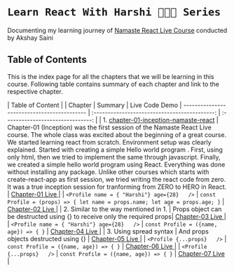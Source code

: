 # `Learn React With Harshi 👩🏻‍💻 Series`
   Documenting my learning journey of [Namaste React Live Course](https://learn.namastedev.com/) conducted by Akshay Saini
   
## Table of Contents
This is the index page for all the chapters that we will be learning in this course. Following table contains summary of each chapter and link to the respective chapter. 

|                                         Table of Content                                                                                  |
| Chapter                                     | Summary                                        | Live Code Demo 
| ------------------------------------------- | :-------------------------------------------:  | :-------------------------------:          | 
| 1. [chapter-01-inception-namaste-react](https://github.com/Learn-React-With-Harshi/chapter-01-inception-namaste-react)   | Chapter-01 (Inception) was the first session of the Namaste React Live course. The whole class was excited about the beginning of a great course. We started learning react from scratch. Environment setup was clearly explained. Started with creating a simple Hello world program . First, using only html, then we tried to implement the same through javascript. Finally, we created a simple hello world program using React. Everything was done without installing any package. Unlike other courses which starts with create-react-app as first session, we tried writing the react code from zero. It was a true inception session for tranforming from ZERO to HERO in React. | [Chapter-01 Live ](https://learn-react-with-harshi-chapter-01.netlify.app/) | 
|  ```<Profile name = { "Harshi"} age={28}   />``` |  ``` const Profile = (props) => { let name = props.name; let age = props.age; } ``` |  [Chapter-02 Live ](https://learn-react-with-harshi-chapter-02.netlify.app/) |
| 2.   Similar to the way mentioned in 1.          | Props object can be destructed using {} to receive only the required props| [Chapter-03 Live ](https://learn-react-with-harshi-chapter-03.netlify.app/)  |
| ```<Profile name = { "Harshi"} age={28}   />```  | ``` const Profile = ({name, age}) => { } ```    | [Chapter-04 Live ](https://learn-react-with-harshi-chapter-04.netlify.app/) |
| 3. Using spread syntax                           |  And props objects destructed using {}        | [Chapter-05 Live ](https://learn-react-with-harshi-chapter-05.netlify.app/)  |
| ```<Profile {...props}   />```   | ``` const Profile = ({name, age}) => { } ```  | [Chapter-06 Live ](https://learn-react-with-harshi-chapter-06.netlify.app/)     |
| ```<Profile {...props}   />```   | ``` const Profile = ({name, age}) => { } ```  | [Chapter-07 Live ](https://learn-react-with-harshi-chapter-07.netlify.app/)     |
